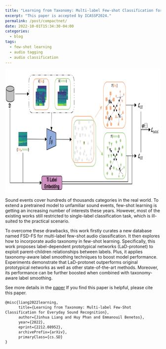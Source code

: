 ```yaml
---
title: "Learning from Taxonomy: Multi-label Few-shot Classification for Everyday Sound Recognition"
excerpt: "This paper is accepted by ICASSP2024."
permalink: /post/compactnet/
date: 2022-10-01T15:34:30-04:00
categories:
  - blog
tags:
  - few-shot learning
  - audio tagging
  - audio classification
---
```

<img src="/assets/images/ladprotonet.jpg" height="400px" width="600px" align="center"/>

Sound events cover hundreds of thousands categories in the real world. To extend a pretrained model to unfamiliar sound events, few-shot learning is getting an increasing number of interests these years. However, most of the existing works still restricted to single-label classification task, which is ill-suited to the practical scenario.

To overcome these drawbacks, this work firstly curates a new database named FSD-FS for multi-label few-shot audio classification. It then explores how to incorporate audio taxonomy in few-shot learning. Specifically, this work proposes label-dependent prototypical networks (LaD-protonet) to exploit parent-children relationships between labels. Plus, it applies taxonomy-aware label smoothing techniques to boost model performance. Experiments demonstrate that LaD-protonet outperforms original prototypical networks as well as other state-of-the-art methods. Moreover, its performance can be further boosted when combined with taxonomy-aware label smoothing.

See more details in the [paper](https://arxiv.org/abs/2212.08952)
If you find this paper is helpful, please cite this paper.
```
@misc{liang2022learning,
      title={Learning from Taxonomy: Multi-label Few-Shot Classification for Everyday Sound Recognition}, 
      author={Jinhua Liang and Huy Phan and Emmanouil Benetos},
      year={2022},
      eprint={2212.08952},
      archivePrefix={arXiv},
      primaryClass={cs.SD}
}
```
